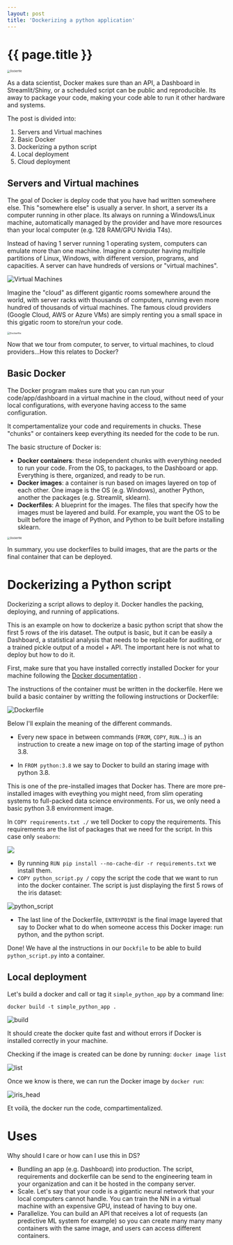 ```yaml
---
layout: post
title: 'Dockerizing a python application'
---
```


 {{ page.title }}
================


<img src="images/dockerizing_python_app/docker.webp" alt="Dockerfile" style="zoom:40%;" />


As a data scientist, Docker makes sure than an API, a Dashboard in Streamlit/Shiny, or a scheduled script can be public and reproducible. Its away to package your code, making your code able to run it other hardware and systems. 

The post is divided into:

1. Servers and Virtual machines
2. Basic Docker
3. Dockerizing a python script
4. Local deployment
5. Cloud deployment 

## Servers and Virtual machines 

The goal of Docker is deploy code that you have had written somewhere else. This "somewhere else" is usually a server. In short, a server its a computer running in other place. Its always on running a Windows/Linux machine, automatically managed by the provider and have more resources than your local computer (e.g. 128 RAM/GPU Nvidia T4s).

Instead of having 1 server running 1 operating system, computers can emulate more than one machine. Imagine a computer having multiple partitions of Linux, Windows, with different version, programs, and capacities. A server can have hundreds of versions or "virtual machines". 

![Virtual Machines](images/dockerizing_python_app/virtual_machine.png)

Imagine the "cloud" as different gigantic rooms somewhere around the world, with server racks with thousands of computers, running even more hundred of thousands of virtual machines. The famous cloud providers (Google Cloud, AWS or Azure VMs) are simply renting you a small space in this gigatic room to store/run your code.

<img src="images/dockerizing_python_app/server_center.png" alt="Dockerfile" style="zoom:38%;" />

Now that we tour from computer, to server, to virtual machines, to cloud providers...How this relates to Docker? 

## Basic Docker


The Docker program makes sure that you can run your code/app/dashboard in a virtual machine in the cloud, without need of your local configurations, with everyone having access to the same configuration.

It compertamentalize your code and requirements in chucks. These "chunks" or containers keep everything its needed for the code to be run. 

The basic structure of Docker is:

- **Docker containers**: these independent chunks with everything needed to run your code. From the OS, to packages, to the Dashboard or app. Everything is there, organized, and ready to be run.
- **Docker images**: a container is run based on images layered on top of each other. One image is the OS (e.g. Windows), another Python, another the packages (e.g. Streamlit, sklearn).
- **Dockerfiles**: A blueprint for the images. The files that specify how the images must be layered and build. For example, you want the OS to be built before the image of Python, and Python to be built before installing sklearn.

<img src="images/dockerizing_python_app/docker-progression.png" alt="Dockerfile" style="zoom:40%;" />

In summary, you use dockerfiles to build images, that are the parts or the final container that can be deployed.

# Dockerizing a Python script

Dockerizing a script allows to deploy it. Docker handles the packing, deploying, and running of applications.

This is an example on how to dockerize a basic python script that show the first 5 rows of the iris dataset. The output is basic, but it can be easily a Dashboard, a statistical analysis that needs to be replicable for auditing, or a trained pickle output of a model + API. The important here is not what to deploy but how to do it.

First, make sure that you have installed correctly installed Docker for your machine following the [Docker documentation](https://docs.docker.com/desktop/install/) . 

The instructions of the container must be written in the dockerfile. Here we build a basic container by writting the following instructions or Dockerfile:

![Dockerfile](images/dockerizing_python_app/dockerfile.png)

Below I'll explain the meaning of the different commands. 

- Every new space in between commands (`FROM`, `COPY`, `RUN`...) is an instruction to create a new image on top of the starting image of python 3.8.

- In `FROM python:3.8` we say to Docker to build an staring image with python 3.8. 

This is one of the pre-installed images that Docker has. There are more pre-installed images with eveything you might need, from slim operating systems to full-packed data science environments. For us, we only need a basic python 3.8 environment image.

In `COPY requirements.txt ./` we tell Docker to copy the requirements. This requirements are the list of packages that we need for the script. In this case only `seaborn`:

![](images/dockerizing_python_app/requirements.png)

- By running `RUN pip install --no-cache-dir -r requirements.txt` we install them.
- `COPY python_script.py /` copy the script the code that we want to run into the docker container. The script is just displaying the first 5 rows of the iris dataset:

![python_script](images/dockerizing_python_app/python_script.png)

- The last line of the Dockerfile, `ENTRYPOINT` is the final image layered that say to Docker what to do when someone access this Docker image: run python, and the python script.

Done! We have al the instructions in our `Dockfile` to be able to build `python_script.py` into a container. 

## Local deployment

Let's build a docker and call or tag it `simple_python_app` by a command line: 

```docker build -t simple_python_app .```

![build](images/dockerizing_python_app/build.png)

It should create the docker quite fast and without errors if Docker is installed correctly in your machine. 

Checking if the image is created can be done by running: `docker image list`

![list](images/dockerizing_python_app/list.png)

Once we know is there, we can run the Docker image by `docker run`:


![iris_head](images/dockerizing_python_app/iris_head.png)

Et voilà, the docker run the code, compartimentalized. 


# Uses

Why should I care or how can I use this in DS? 

- Bundling an app (e.g. Dashboard) into production. The script, requirements and dockerfile can be send to the engineering team in your organization and can it be hosted in the company server. 
- Scale. Let's say that your code is a gigantic neural network that your local computers cannot handle. You can train the NN in a virtual machine with an expensive GPU, instead of having to buy one.
- Parallelize. You can build an API that receives a lot of requests (an predictive ML system for example) so you can create many many many containers with the same image, and users can access different containers.
